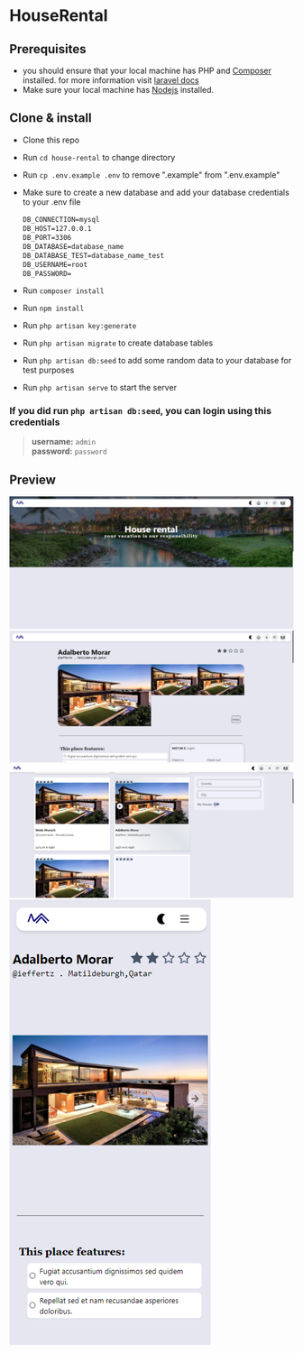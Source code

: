 # HouseRental

## Prerequisites
  - you should ensure that your local machine has PHP and [Composer](https://getcomposer.org/) installed. for more information visit [laravel docs](https://laravel.com/docs/9.x/installation)
  - Make sure your local machine has [Nodejs](https://nodejs.org/) installed.
  
## Clone & install

* Clone this repo

* Run `cd house-rental` to change directory

* Run `cp .env.example .env` to remove ".example" from ".env.example"

* Make sure to create a new database and add your database credentials to your .env file

  ```
  DB_CONNECTION=mysql
  DB_HOST=127.0.0.1
  DB_PORT=3306
  DB_DATABASE=database_name
  DB_DATABASE_TEST=database_name_test
  DB_USERNAME=root
  DB_PASSWORD=
  ```
* Run `composer install`

* Run `npm install`

* Run `php artisan key:generate`

* Run `php artisan migrate` to create database tables

* Run `php artisan db:seed` to add some random data to your database for test purposes

* Run `php artisan serve` to start the server

### If you did run `php artisan db:seed`, you can login using this credentials

  >**username:** `admin`   
  >**password:** `password`


## Preview
<p float="left">
<img src="https://github.com/moSa963/HouseRental/blob/master/preview1.png" >
<img src="https://github.com/moSa963/HouseRental/blob/master/preview3.png" >
<img src="https://github.com/moSa963/HouseRental/blob/master/preview5.png" >
<img src="https://github.com/moSa963/HouseRental/blob/master/preview4.png" >
<p>
